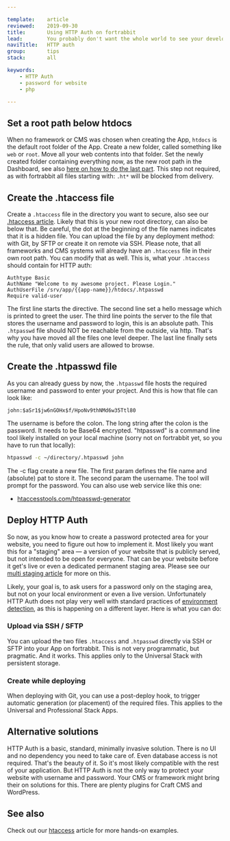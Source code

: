 ```yaml
---

template:    article
reviewed:    2019-09-30
title:       Using HTTP Auth on fortrabbit
lead:        You probably don't want the whole world to see your development in progress. Better restrict access to a fortunate few. This is how to use HTTP (basic) authentication to trigger a username/password prompt in the browser.
naviTitle:   HTTP auth
group:       tips
stack:       all

keywords:
    - HTTP Auth
    - password for website
    - php

---
```




## Set a root path below htdocs

When no framework or CMS was chosen when creating the App, `htdocs` is the default root folder of the App. Create a new folder, called something like `web` or `root`. Move all your web contents into that folder. Set the newly created folder containing everything now, as the new root path in the Dashboard, see also [here on how to do the last part](/app#toc-root-path). This step not required, as with fortrabbit all files starting with: `.ht*` will be blocked from delivery.


## Create the .htaccess file

Create a `.htaccess` file in the directory you want to secure, also see our [.htaccess article](/htaccess). Likely that this is your new root directory, can also be below that. Be careful, the dot at the beginning of the file names indicates that it is a hidden file. You can upload the file by any deployment method: with Git, by SFTP or create it on remote via SSH. Please note, that all frameworks and CMS systems will already have an `.htaccess` file in their own root path. You can modify that as well. This is, what your `.htaccess` should contain for HTTP auth:

 
```
Authtype Basic
AuthName "Welcome to my awesome project. Please Login."
AuthUserFile /srv/app/{{app-name}}/htdocs/.htpasswd
Require valid-user
```

The first line starts the directive. The second line set a hello message which is printed to greet the user. The third line points the server to the file that stores the username and password to login, this is an absolute path. This `.htpasswd` file should NOT be reachable from the outside, via http. That's why you have moved all the files one level deeper. The last line finally sets the rule, that only valid users are allowed to browse.

## Create the .htpasswd file

As you can already guess by now, the `.htpasswd` file hosts the required username and password to enter your project. And this is how that file can look like:

```plain
john:$aSr1$jw6nGOHx$f/HpoNv9thNMd6w35Ttl80
```

The username is before the colon. The long string after the colon is the password. It needs to be Base64 encrypted. "htpasswd" is a command line tool likely installed on your local machine (sorry not on fortrabbit yet, so you have to run that locally):

```bash
htpasswd -c ~/directory/.htpasswd john
```

The -c flag create a new file. The first param defines the file name and (absolute) pat to store it. The second param the username. The tool will prompt for the password. You can also use web service like this one:

* [htaccesstools.com/htpasswd-generator](http://www.htaccesstools.com/htpasswd-generator/)




## Deploy HTTP Auth

So now, as you know how to create a password protected area for your website, you need to figure out how to implement it. Most likely you want this for a "staging" area — a version of your website that is publicly served, but not intended to be open for everyone. That can be your website before it get's live or even a dedicated permanent staging area. Please see our [multi staging article](/multi-staging) for more on this. 

Likely, your goal is, to ask users for a password only on the staging area, but not on your local environment or even a live version. Unfortunately HTTP Auth does not play very well with standard practices of [environment detection](/local-development#toc-environment-detection), as this is happening on a different layer. Here is what you can do:

### Upload via SSH / SFTP

You can upload the two files `.htaccess` and `.htpasswd` directly via SSH or SFTP into your App on fortrabbit. This is not very programmatic, but pragmatic. And it works. This applies only to the Universal Stack with persistent storage. 

### Create while deploying

When deploying with Git, you can use a post-deploy hook, to trigger automatic generation (or placement) of the required files. This applies to the Universal and Professional Stack Apps.


## Alternative solutions

HTTP Auth is a basic, standard, minimally invasive solution. There is no UI and no dependency you need to take care of. Even database access is not required. That's the beauty of it. So it's most likely compatible with the rest of your application. But HTTP Auth is not the only way to protect your website with username and password. Your CMS or framework might bring their on solutions for this. There are plenty plugins for Craft CMS and WordPress. 


## See also

Check out our [htaccess](/htaccess) article for more hands-on examples.
